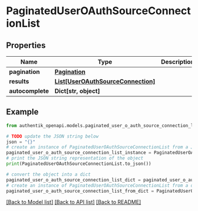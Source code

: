 # PaginatedUserOAuthSourceConnectionList


## Properties

Name | Type | Description | Notes
------------ | ------------- | ------------- | -------------
**pagination** | [**Pagination**](Pagination.md) |  | 
**results** | [**List[UserOAuthSourceConnection]**](UserOAuthSourceConnection.md) |  | 
**autocomplete** | **Dict[str, object]** |  | 

## Example

```python
from authentik_openapi.models.paginated_user_o_auth_source_connection_list import PaginatedUserOAuthSourceConnectionList

# TODO update the JSON string below
json = "{}"
# create an instance of PaginatedUserOAuthSourceConnectionList from a JSON string
paginated_user_o_auth_source_connection_list_instance = PaginatedUserOAuthSourceConnectionList.from_json(json)
# print the JSON string representation of the object
print(PaginatedUserOAuthSourceConnectionList.to_json())

# convert the object into a dict
paginated_user_o_auth_source_connection_list_dict = paginated_user_o_auth_source_connection_list_instance.to_dict()
# create an instance of PaginatedUserOAuthSourceConnectionList from a dict
paginated_user_o_auth_source_connection_list_from_dict = PaginatedUserOAuthSourceConnectionList.from_dict(paginated_user_o_auth_source_connection_list_dict)
```
[[Back to Model list]](../README.md#documentation-for-models) [[Back to API list]](../README.md#documentation-for-api-endpoints) [[Back to README]](../README.md)


